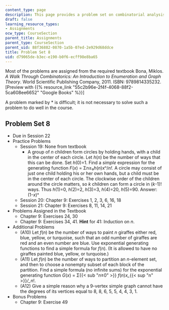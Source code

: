 ```yaml
---
content_type: page
description: This page provides a problem set on combinatorial analysis.
draft: false
learning_resource_types:
- Assignments
ocw_type: CourseSection
parent_title: Assignments
parent_type: CourseSection
parent_uid: 88f36882-0870-1a5b-07ed-2e929d68ddce
title: Problem Set 8
uid: d79065de-b3ec-e190-b0f6-ecff98e8ba65
---
```

Most of the problems are assigned from the required textbook Bona, Miklos. *A Walk Through Combinatorics: An Introduction to Enumeration and Graph Theory*. World Scientific Publishing Company, 2011. ISBN: 9789814335232. \[Preview with {{% resource_link "55c2b96e-2f4f-4068-88f2-5ca608ee6652" "Google Books" %}}\]

A problem marked by \* is difficult; it is not necessary to solve such a problem to do well in the course.

## Problem Set 8

- Due in Session 22
- Practice Problems
    - Session 19: None from textbook
        - A group of *n* children form circles by holding hands, with a child in the center of each circle. Let *h*(*n*) be the number of ways that this can be done. Set *h*(0)=1. Find a *simple* expression for the generating function *F*(*x*) = Σn≥₀*h*(*n*)xⁿ/*n!.* A circle may consist of just one child holding his or her own hands, but a child must be in the center of each circle. The clockwise order of the children around the circle matters, so *k* children can form a circle in (*k*\-1)! ways. Thus *h*(1)=0, *h*(2)=2, *h*(3)=3, *h*(4)=20, *h*(5)=90. Answer: (1-*x*)ˣ
    - Session 20: Chapter 9: Exercises 1, 2, 3, 6, 16, 18
    - Session 21: Chapter 9: Exercises 8, 11, 14, 21
- Problems Assigned in the Textbook
    - Chapter 9: Exercises 24, 30
    - Chapter 9: Exercises 34, 41. **Hint** for 41: Induction on *n*.
- Additional Problems
    - (A10) Let *f*(*n*) be the number of ways to paint *n* giraffes either red, blue, yellow, or turquoise, such that an odd number of giraffes are red and an even number are blue. Use exponential generating functions to find a simple formula for *f*(*n*). (It is allowed to have no giraffes painted blue, yellow, or turquoise.)
    - (A11) Let *f*(*n*) be the number of ways to partition an *n*\-element set, and then to choose a nonempty subset of each block of the partition. Find a simple formula (no infinite sums) for the exponential generating function *G*(*x*) = Σ{{< sub "_n_≥0" >}} *f*(*n*)*x\_*{{< sup "n" >}}*/\_n*!.
    - (A12) Give a simple reason why a 9-vertex simple graph cannot have the degrees of its vertices equal to 8, 8, 6, 5, 5, 4, 4, 3, 1.
- Bonus Problems
    - Chapter 9: Exercise 49